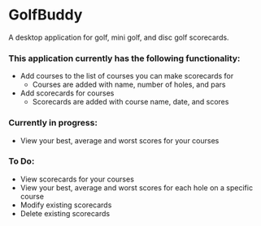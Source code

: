 # GolfBuddy
A desktop application for golf, mini golf, and disc golf scorecards.

### This application currently has the following functionality:
* Add courses to the list of courses you can make scorecards for
  * Courses are added with name, number of holes, and pars
* Add scorecards for courses
  * Scorecards are added with course name, date, and scores

### Currently in progress:
* View your best, average and worst scores for your courses

### To Do:
* View scorecards for your courses
* View your best, average and worst scores for each hole on a specific course
* Modify existing scorecards
* Delete existing scorecards
